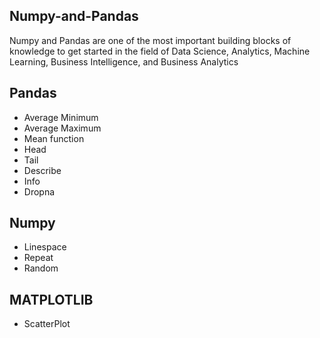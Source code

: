 ## Numpy-and-Pandas

Numpy and Pandas are one of the most important building blocks of knowledge to get started in the field of Data Science, Analytics, Machine Learning, Business Intelligence, and Business Analytics

## Pandas

* Average Minimum
* Average Maximum
* Mean function
* Head
* Tail
* Describe
* Info
* Dropna

## Numpy 

* Linespace
* Repeat
* Random

## MATPLOTLIB

* ScatterPlot
